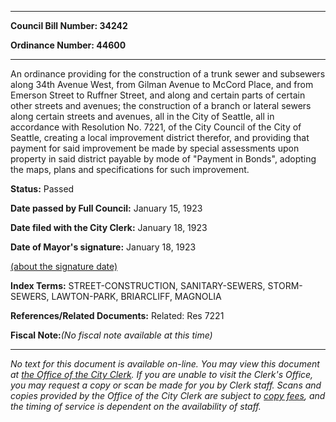 

********

**Council Bill Number: 34242**
   
**Ordinance Number: 44600**
********

 An ordinance providing for the construction of a trunk sewer and subsewers along 34th Avenue West, from Gilman Avenue to McCord Place, and from Emerson Street to Ruffner Street, and along and certain parts of certain other streets and avenues; the construction of a branch or lateral sewers along certain streets and avenues, all in the City of Seattle, all in accordance with Resolution No. 7221, of the City Council of the City of Seattle, creating a local improvement district therefor, and providing that payment for said improvement be made by special assessments upon property in said district payable by mode of "Payment in Bonds", adopting the maps, plans and specifications for such improvement.

**Status:** Passed
   
**Date passed by Full Council:** January 15, 1923
   
**Date filed with the City Clerk:** January 18, 1923
   
**Date of Mayor's signature:** January 18, 1923
   
[(about the signature date)](/~public/approvaldate.htm)
   
   
   
   
**Index Terms:** STREET-CONSTRUCTION, SANITARY-SEWERS, STORM-SEWERS, LAWTON-PARK, BRIARCLIFF, MAGNOLIA

**References/Related Documents:** Related: Res 7221

**Fiscal Note:**_(No fiscal note available at this time)_
********

_No text for this document is available on-line. You may view this document at [the Office of the City Clerk](http://www.seattle.gov/leg/clerk/contactUs.htm). If you are unable to visit the Clerk's Office, you may request a copy or scan be made for you by Clerk staff. Scans and copies provided by the Office of the City Clerk are subject to [copy fees](http://clerk.seattle.gov/~public/clerkfees.htm), and the timing of service is dependent on the availability of staff._

